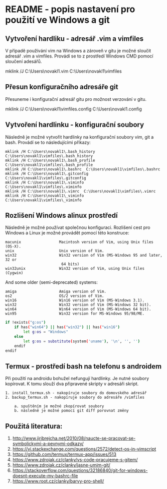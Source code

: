 README - popis nastavení pro použití ve Windows a git
===============================================================================

Vytvoření hardliku - adresář .vim a vimfiles
-------------------------------------------------------------------------------
V případě používání vim na Windows a zároveň v gitu je možné sloučit adresář .vim a vimfiles.
Provádí se to z prostředí Windows CMD pomocí sloučení adesářů.

mklink /J C:\Users\novakl1\.vim C:\Users\novakl1\vimfiles

Přesun konfiguračního adresáře git
-------------------------------------------------------------------------------
Přesuneme i konfigurační adresář gitu pro možnost verzování v gitu.

mklink /J C:\Users\novakl1\vimfiles\.config C:\Users\novakl1\.config

Vytvoření hardlinku - konfigurační soubory
-------------------------------------------------------------------------------
Následně je možné vytvořit hardlinky na konfigurační soubory vim, git a bash.
Provádí se to následujícími příkazy:

```
mklink /H C:\Users\novakl1\.bash_history  C:\Users\novakl1\vimfiles\.bash_history
mklink /H C:\Users\novakl1\.bash_profile  C:\Users\novakl1\vimfiles\.bash_profile
mklink /H C:\Users\novakl1\.bashrc  C:\Users\novakl1\vimfiles\.bashrc
mklink /H C:\Users\novakl1\.gitconfig  C:\Users\novakl1\vimfiles\.gitconfig
mklink /H C:\Users\novakl1\.viminfo  C:\Users\novakl1\vimfiles\.viminfo
mklink /H C:\Users\novakl1\.vimrc  C:\Users\novakl1\vimfiles\.vimrc
mklink /H C:\Users\novakl1\_viminfo  C:\Users\novakl1\vimfiles\_viminfo
```

Rozlišení Windows alinux prostředí
------------------------------------------------------------------------------
Následně je možné používat společnou konfiguraci.
Rozlišení cest pro Windows a Linux je možné provádět pomocí této konstruce:

```
macunix                 Macintosh version of Vim, using Unix files (OS-X).
unix                    Unix version of Vim.
win32                   Win32 version of Vim (MS-Windows 95 and later, 32 or
                         64 bits)
win32unix               Win32 version of Vim, using Unix files (Cygwin)
```

And some older (semi-deprecated) systems:

```
amiga                   Amiga version of Vim.
os2                     OS/2 version of Vim.
win16                   Win16 version of Vim (MS-Windows 3.1).
win32                   Win32 version of Vim (MS-Windows 32 bit).
win64                   Win64 version of Vim (MS-Windows 64 bit).
win95                   Win32 version for MS-Windows 95/98/ME.
```

```bash
if !exists("g:os")
    if has("win64") || has("win32") || has("win16")
        let g:os = "Windows"
    else
        let g:os = substitute(system('uname'), '\n', '', '')
    endif
endif
```

Termux - prostředí bash na telefonu s androidem
-------------------------------------------------------------------------------
Při použití na androidu bohužel nefungují hardlinky. Je nutné soubory kopírovat.
K tomu slouží dva připravené skripty v adresáři skript.

    1. install_termux.sh - nakopíruje soubory do domovského adresář
    2. backup_termux.sh - nakopíruje soubory do adresáře /vimfiles
    
        a. spuštěním je možné zkopírovat soubory
        b. následně je možné pomocí git diff porovnat změny

Použitá literatura:
-------------------------------------------------------------------------------
1) http://www.jiribrejcha.net/2010/08/naucte-se-pracovat-se-symbolickymi-a-pevnymi-odkazy/
2) https://vi.stackexchange.com/questions/2572/detect-os-in-vimscript
3) https://github.com/termux/termux-app/issues/513
4) https://www.zdrojak.cz/clanky/vs-code-pracujeme-s-gitem/
5) https://www.zdrojak.cz/clanky/jasne-umim-git/ 
6) https://stackoverflow.com/questions/32186840/git-for-windows-doesnt-execute-my-bashrc-file
7) https://www.root.cz/clanky/barvy-pro-shell/
